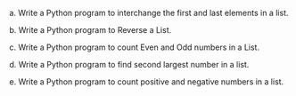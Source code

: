 a. Write a Python program to interchange the first and last elements in a list.

b. Write a Python program to Reverse a List.

c. Write a Python program to count Even and Odd numbers in a List.

d. Write a Python program to find second largest number in a list.

e. Write a Python program to count positive and negative numbers in a list.